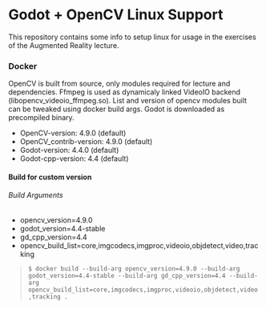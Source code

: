 # Godot + OpenCV Linux Support

This repository contains some info to setup linux for usage in the exercises of the Augmented Reality lecture.

### Docker
OpenCV is built from source, only modules required for lecture and dependencies. Ffmpeg is used as dynamicaly linked VideoIO backend (libopencv_videoio_ffmpeg.so). List and version of opencv modules built can be tweaked using docker build args. Godot is downloaded as precompiled binary.    
- OpenCV-version: 4.9.0 (default)
- OpenCV_contrib-version: 4.9.0 (default)
- Godot-version: 4.4.0 (default)
- Godot-cpp-version: 4.4 (default)

#### Build for custom version
###### Build Arguments
- opencv_version=4.9.0
- godot_version=4.4-stable
- gd_cpp_version=4.4
- opencv_build_list=core,imgcodecs,imgproc,videoio,objdetect,video,tracking
> `$ docker build --build-arg opencv_version=4.9.0 --build-arg godot_version=4.4-stable --build-arg gd_cpp_version=4.4 --build-arg opencv_build_list=core,imgcodecs,imgproc,videoio,objdetect,video,tracking .`